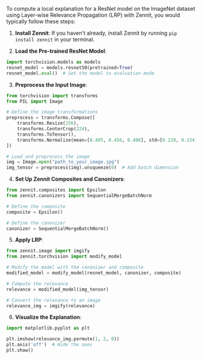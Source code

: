 To compute a local explanation for a ResNet model on the ImageNet dataset using Layer-wise Relevance Propagation (LRP) with Zennit, you would typically follow these steps:

1. **Install Zennit**: If you haven't already, install Zennit by running `pip install zennit` in your terminal.

2. **Load the Pre-trained ResNet Model**:
```python
import torchvision.models as models
resnet_model = models.resnet50(pretrained=True)
resnet_model.eval()  # Set the model to evaluation mode
```

3. **Preprocess the Input Image**:
```python
from torchvision import transforms
from PIL import Image

# Define the image transformations
preprocess = transforms.Compose([
    transforms.Resize(256),
    transforms.CenterCrop(224),
    transforms.ToTensor(),
    transforms.Normalize(mean=[0.485, 0.456, 0.406], std=[0.229, 0.224, 0.225]),
])

# Load and preprocess the image
img = Image.open("path_to_your_image.jpg")
img_tensor = preprocess(img).unsqueeze(0)  # Add batch dimension
```

4. **Set Up Zennit Composites and Canonizers**:
```python
from zennit.composites import Epsilon
from zennit.canonizers import SequentialMergeBatchNorm

# Define the composite
composite = Epsilon()

# Define the canonizer
canonizer = SequentialMergeBatchNorm()
```

5. **Apply LRP**:
```python
from zennit.image import imgify
from zennit.torchvision import modify_model

# Modify the model with the canonizer and composite
modified_model = modify_model(resnet_model, canonizer, composite)

# Compute the relevance
relevance = modified_model(img_tensor)

# Convert the relevance to an image
relevance_img = imgify(relevance)
```

6. **Visualize the Explanation**:
```python
import matplotlib.pyplot as plt

plt.imshow(relevance_img.permute(1, 2, 0))
plt.axis('off')  # Hide the axes
plt.show()
```

